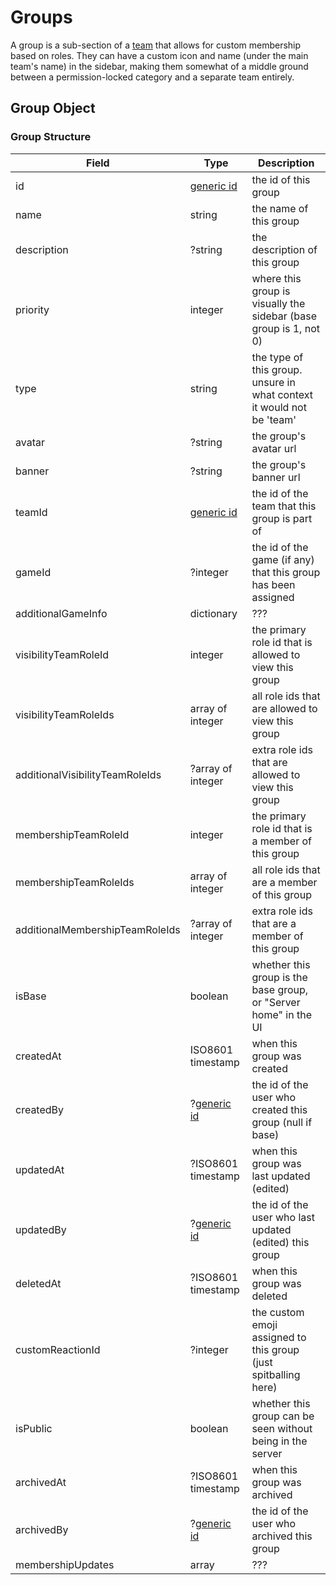 # Groups

A group is a sub-section of a [team](/resources/team) that allows for custom membership based on roles. They can have a custom icon and name (under the main team's name) in the sidebar, making them somewhat of a middle ground between a permission-locked category and a separate team entirely.

## Group Object

### Group Structure

| Field                           | Type                                         | Description                                                           |
|---------------------------------|----------------------------------------------|-----------------------------------------------------------------------|
| id                              | [generic id](/reference#generic-object-ids)  | the id of this group                                                  |
| name                            | string                                       | the name of this group                                                |
| description                     | ?string                                      | the description of this group                                         |
| priority                        | integer                                      | where this group is visually the sidebar (base group is 1, not 0)     |
| type                            | string                                       | the type of this group. unsure in what context it would not be 'team' |
| avatar                          | ?string                                      | the group's avatar url                                                |
| banner                          | ?string                                      | the group's banner url                                                |
| teamId                          | [generic id](/reference#generic-object-ids)  | the id of the team that this group is part of                         |
| gameId                          | ?integer                                     | the id of the game (if any) that this group has been assigned         |
| additionalGameInfo              | dictionary                                   | ???                                                                   |
| visibilityTeamRoleId            | integer                                      | the primary role id that is allowed to view this group                |
| visibilityTeamRoleIds           | array of integer                             | all role ids that are allowed to view this group                      |
| additionalVisibilityTeamRoleIds | ?array of integer                            | extra role ids that are allowed to view this group                    |
| membershipTeamRoleId            | integer                                      | the primary role id that is a member of this group                    |
| membershipTeamRoleIds           | array of integer                             | all role ids that are a member of this group                          |
| additionalMembershipTeamRoleIds | ?array of integer                            | extra role ids that are a member of this group                        |
| isBase                          | boolean                                      | whether this group is the base group, or "Server home" in the UI      |
| createdAt                       | ISO8601 timestamp                            | when this group was created                                           |
| createdBy                       | ?[generic id](/reference#generic-object-ids) | the id of the user who created this group (null if base)              |
| updatedAt                       | ?ISO8601 timestamp                           | when this group was last updated (edited)                             |
| updatedBy                       | ?[generic id](/reference#generic-object-ids) | the id of the user who last updated (edited) this group               |
| deletedAt                       | ?ISO8601 timestamp                           | when this group was deleted                                           |
| customReactionId                | ?integer                                     | the custom emoji assigned to this group (just spitballing here)       |
| isPublic                        | boolean                                      | whether this group can be seen without being in the server            |
| archivedAt                      | ?ISO8601 timestamp                           | when this group was archived                                          |
| archivedBy                      | ?[generic id](/reference#generic-object-ids) | the id of the user who archived this group                            |
| membershipUpdates               | array                                        | ???                                                                   |
